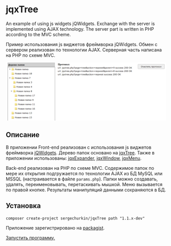 # jqxTree
An example of using js widgets jQWidgets. Exchange with the server is implemented using AJAX technology. The server part is written in PHP according to the MVC scheme.

Пример использования js виджетов фреймворка jQWidgets. Обмен с сервером реализован по технологии AJAX. Серверная часть написана на PHP по схеме MVC.

![Скрин приложения](jqxtree.png)

## Описание

В приложении Front-end реализован с использования js виджетов фреймворка [jQWidgets](https://www.jqwidgets.com).
Дерево папок основано на [jqxTree](https://www.jqwidgets.com/jquery-widgets-demo/demos/jqxtree/).
Также в приложении использованы: [jqxExpander](https://www.jqwidgets.com/jquery-widgets-demo/demos/jqxexpander/index.htm), [jqxWindow](https://www.jqwidgets.com/jquery-widgets-demo/demos/jqxwindow/index.htm#demos/jqxwindow/defaultfunctionality.htm), [jqxMenu](https://www.jqwidgets.com/jquery-widgets-demo/demos/jqxmenu/index.htm).

Back-end реализован на PHP по схеме MVC.
Содержимое папок по мере их открытия подгружается по технологии AJAX из БД MySQL или MSSQL (настраивается в файле `params.php`).
Папки можно создавать, удалять, переименовывать, перетаскивать мышкой. Меню вызывается по правой кнопке. 
Результаты манипуляций данными сохраняются в БД.

## Установка

```
composer create-project sergechurkin/jqxTree path "1.1.x-dev"
```
Приложение зарегистрировано на
[packagist](https://packagist.org/packages/sergechurkin/jqxTree).

[Запустить программу.]( http://sergechurkin.vacau.com/jqxtree.php)
